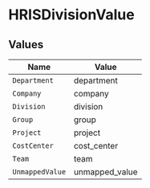 # HRISDivisionValue


## Values

| Name            | Value           |
| --------------- | --------------- |
| `Department`    | department      |
| `Company`       | company         |
| `Division`      | division        |
| `Group`         | group           |
| `Project`       | project         |
| `CostCenter`    | cost_center     |
| `Team`          | team            |
| `UnmappedValue` | unmapped_value  |